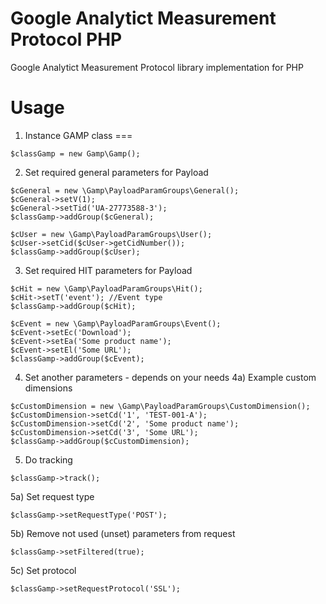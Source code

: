 Google Analytict Measurement Protocol PHP 
====
Google Analytict Measurement Protocol library implementation for PHP


Usage
====

1) Instance GAMP class
===
```
$classGamp = new Gamp\Gamp();
```

2) Set required general parameters for Payload
```
$cGeneral = new \Gamp\PayloadParamGroups\General();
$cGeneral->setV(1);
$cGeneral->setTid('UA-27773588-3');
$classGamp->addGroup($cGeneral);

$cUser = new \Gamp\PayloadParamGroups\User();
$cUser->setCid($cUser->getCidNumber());
$classGamp->addGroup($cUser);
```

3) Set required HIT parameters for Payload
```
$cHit = new \Gamp\PayloadParamGroups\Hit();
$cHit->setT('event'); //Event type
$classGamp->addGroup($cHit);

$cEvent = new \Gamp\PayloadParamGroups\Event();
$cEvent->setEc('Download');
$cEvent->setEa('Some product name');
$cEvent->setEl('Some URL');
$classGamp->addGroup($cEvent);
```

4) Set another parameters - depends on your needs
4a) Example custom dimensions
```
$cCustomDimension = new \Gamp\PayloadParamGroups\CustomDimension();
$cCustomDimension->setCd('1', 'TEST-001-A');
$cCustomDimension->setCd('2', 'Some product name');
$cCustomDimension->setCd('3', 'Some URL');
$classGamp->addGroup($cCustomDimension);
```
5) Do tracking
```
$classGamp->track();
```
5a) Set request type
```
$classGamp->setRequestType('POST');
```
5b) Remove not used (unset) parameters from request
```
$classGamp->setFiltered(true);
```
5c) Set protocol
```
$classGamp->setRequestProtocol('SSL');
```

